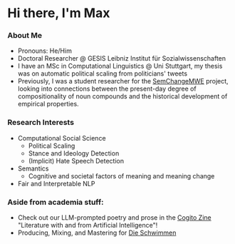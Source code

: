 # Hi there, I'm Max 

### About Me
- Pronouns: He/Him
- Doctoral Researcher @ GESIS Leibniz Institut für Sozialwissenschaften
- I have an MSc in Computational Linguistics @ Uni Stuttgart, my thesis was on automatic political scaling from politicians' tweets
- Previously, I was a student researcher for the [SemChangeMWE](https://www.ims.uni-stuttgart.de/en/research/projects/semchangemwe/) project, looking into connections between the present-day degree of compositionality of noun compounds and the historical development of empirical properties.

### Research Interests
- Computational Social Science
  - Political Scaling
  - Stance and Ideology Detection
  - (Implicit) Hate Speech Detection
- Semantics
  - Cognitive and societal factors of meaning and meaning change
- Fair and Interpretable NLP

### Aside from academia stuff:
- Check out our LLM-prompted poetry and prose in the [Cogito Zine](https://www.flipsnack.com/58DBF5FF8D6/cogito-issue-no-01-printed-version/full-view.html) "Literature with and from Artificial Intelligence"!
- Producing, Mixing, and Mastering for [Die Schwimmen](https://open.spotify.com/intl-de/artist/38V0QdCiJv4Fjp7EiOLynA?si=-Yrr4WpsR1Go94U4IwwtOQ)
